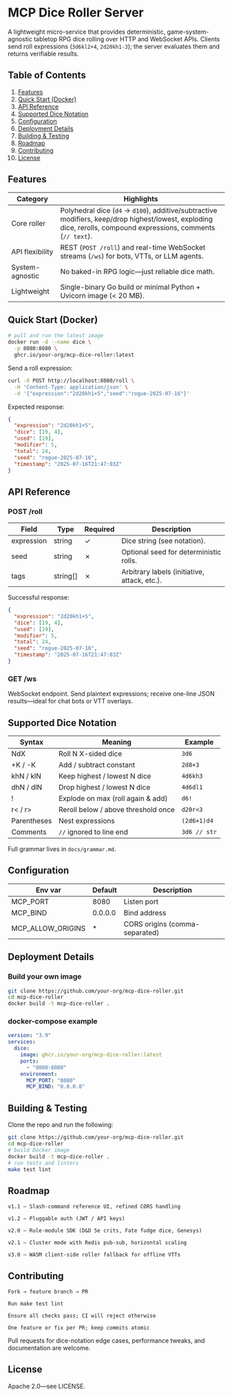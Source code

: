 # MCP Dice Roller Server

A lightweight micro-service that provides deterministic, game-system-agnostic tabletop RPG dice rolling over HTTP and WebSocket APIs. Clients send roll expressions (`3d6kl2+4`, `2d20kh1-3`); the server evaluates them and returns verifiable results.

## Table of Contents
1. [Features](#features)
2. [Quick Start (Docker)](#quick-start-docker)
3. [API Reference](#api-reference)
4. [Supported Dice Notation](#supported-dice-notation)
5. [Configuration](#configuration)
6. [Deployment Details](#deployment-details)
7. [Building & Testing](#building--testing)
8. [Roadmap](#roadmap)
9. [Contributing](#contributing)
10. [License](#license)

## Features

| Category | Highlights |
|----------|------------|
| Core roller | Polyhedral dice (`d4` → `d100`), additive/subtractive modifiers, keep/drop highest/lowest, exploding dice, rerolls, compound expressions, comments (`// text`). |
| API flexibility | REST (`POST /roll`) and real-time WebSocket streams (`/ws`) for bots, VTTs, or LLM agents. |
| System-agnostic | No baked-in RPG logic—just reliable dice math. |
| Lightweight | Single-binary Go build or minimal Python + Uvicorn image (< 20 MB). |

## Quick Start (Docker)

```bash
# pull and run the latest image
docker run -d --name dice \
  -p 8080:8080 \
  ghcr.io/your-org/mcp-dice-roller:latest
```

Send a roll expression:

```bash
curl -X POST http://localhost:8080/roll \
  -H 'Content-Type: application/json' \
  -d '{"expression":"2d20kh1+5","seed":"rogue-2025-07-16"}'
```

Expected response:

```json
{
  "expression": "2d20kh1+5",
  "dice": [19, 4],
  "used": [19],
  "modifier": 5,
  "total": 24,
  "seed": "rogue-2025-07-16",
  "timestamp": "2025-07-16T21:47:03Z"
}
```

## API Reference

### POST /roll

| Field | Type | Required | Description |
|-------|------|----------|-------------|
| expression | string | ✓ | Dice string (see notation). |
| seed | string | ✗ | Optional seed for deterministic rolls. |
| tags | string[] | ✗ | Arbitrary labels (initiative, attack, etc.). |

Successful response:

```json
{
  "expression": "2d20kh1+5",
  "dice": [19, 4],
  "used": [19],
  "modifier": 5,
  "total": 24,
  "seed": "rogue-2025-07-16",
  "timestamp": "2025-07-16T21:47:03Z"
}
```

### GET /ws

WebSocket endpoint. Send plaintext expressions; receive one-line JSON results—ideal for chat bots or VTT overlays.

## Supported Dice Notation

| Syntax | Meaning | Example |
|--------|---------|--------|
| NdX | Roll N X-sided dice | `3d6` |
| +K / -K | Add / subtract constant | `2d8+3` |
| khN / klN | Keep highest / lowest N dice | `4d6kh3` |
| dhN / dlN | Drop highest / lowest N dice | `4d6dl1` |
| ! | Explode on max (roll again & add) | `d6!` |
| r< / r> | Reroll below / above threshold once | `d20r<3` |
| Parentheses | Nest expressions | `(2d6+1)d4` |
| Comments | `//` ignored to line end | `3d6 // str` |

Full grammar lives in `docs/grammar.md`.

## Configuration

| Env var | Default | Description |
|---------|---------|-------------|
| MCP_PORT | 8080 | Listen port |
| MCP_BIND | 0.0.0.0 | Bind address |
| MCP_ALLOW_ORIGINS | * | CORS origins (comma-separated) |

## Deployment Details

### Build your own image

```bash
git clone https://github.com/your-org/mcp-dice-roller.git
cd mcp-dice-roller
docker build -t mcp-dice-roller .
```

### docker-compose example

```yaml
version: "3.9"
services:
  dice:
    image: ghcr.io/your-org/mcp-dice-roller:latest
    ports:
      - "8080:8080"
    environment:
      MCP_PORT: "8080"
      MCP_BIND: "0.0.0.0"
```

## Building & Testing

Clone the repo and run the following:

```bash
git clone https://github.com/your-org/mcp-dice-roller.git
cd mcp-dice-roller
# build Docker image
docker build -t mcp-dice-roller .
# run tests and linters
make test lint
```

## Roadmap

    v1.1 – Slash-command reference UI, refined CORS handling

    v1.2 – Pluggable auth (JWT / API keys)

    v2.0 – Rule-module SDK (D&D 5e crits, Fate fudge dice, Genesys)

    v2.1 – Cluster mode with Redis pub-sub, horizontal scaling

    v3.0 – WASM client-side roller fallback for offline VTTs

## Contributing

    Fork → feature branch → PR

    Run make test lint

    Ensure all checks pass; CI will reject otherwise

    One feature or fix per PR; keep commits atomic

Pull requests for dice-notation edge cases, performance tweaks, and documentation are welcome.

## License

Apache 2.0—see LICENSE.

